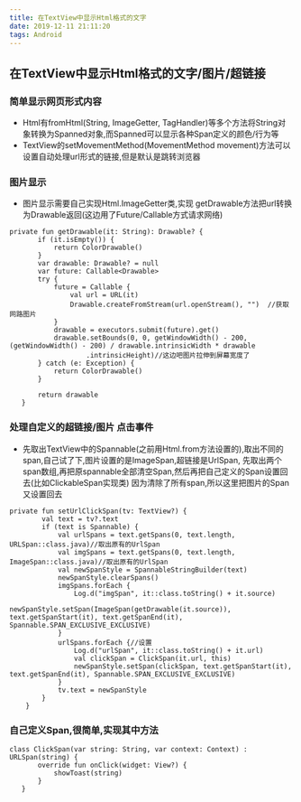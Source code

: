 ```yaml
---
title: 在TextView中显示Html格式的文字
date: 2019-12-11 21:11:20
tags: Android
---
```

## 在TextView中显示Html格式的文字/图片/超链接

### 简单显示网页形式内容
* Html有fromHtml(String, ImageGetter, TagHandler)等多个方法将String对象转换为Spanned对象,而Spanned可以显示各种Span定义的颜色/行为等
* TextView的setMovementMethod(MovementMethod movement)方法可以设置自动处理url形式的链接,但是默认是跳转浏览器

### 图片显示
* 图片显示需要自己实现Html.ImageGetter类,实现 getDrawable方法把url转换为Drawable返回(这边用了Future/Callable方式请求网络)
```
private fun getDrawable(it: String): Drawable? {
       if (it.isEmpty()) {
           return ColorDrawable()
       }
       var drawable: Drawable? = null
       var future: Callable<Drawable>
       try {
           future = Callable {
               val url = URL(it)
               Drawable.createFromStream(url.openStream(), "")  //获取网路图片
           }
           drawable = executors.submit(future).get()
           drawable.setBounds(0, 0, getWindowWidth() - 200, (getWindowWidth() - 200) / drawable.intrinsicWidth * drawable
                   .intrinsicHeight)//这边吧图片拉伸到屏幕宽度了
       } catch (e: Exception) {
           return ColorDrawable()
       }

       return drawable
   }
```
### 处理自定义的超链接/图片 点击事件
* 先取出TextView中的Spannable(之前用Html.from方法设置的),取出不同的span,自己试了下,图片设置的是ImageSpan,超链接是UrlSpan,
  先取出两个span数组,再把原spannable全部清空Span,然后再把自己定义的Span设置回去(比如ClickableSpan实现类)
  因为清除了所有span,所以这里把图片的Span又设置回去
```
private fun setUrlClickSpan(tv: TextView?) {
        val text = tv?.text
        if (text is Spannable) {
            val urlSpans = text.getSpans(0, text.length, URLSpan::class.java)//取出原有的UrlSpan
            val imgSpans = text.getSpans(0, text.length, ImageSpan::class.java)//取出原有的UrlSpan
            val newSpanStyle = SpannableStringBuilder(text)
            newSpanStyle.clearSpans()
            imgSpans.forEach {
                Log.d("imgSpan", it::class.toString() + it.source)
                newSpanStyle.setSpan(ImageSpan(getDrawable(it.source)), text.getSpanStart(it), text.getSpanEnd(it), Spannable.SPAN_EXCLUSIVE_EXCLUSIVE)
            }
            urlSpans.forEach {//设置
                Log.d("urlSpan", it::class.toString() + it.url)
                val clickSpan = ClickSpan(it.url, this)
                newSpanStyle.setSpan(clickSpan, text.getSpanStart(it), text.getSpanEnd(it), Spannable.SPAN_EXCLUSIVE_EXCLUSIVE)
            }
            tv.text = newSpanStyle
        }
    }
```
### 自己定义Span,很简单,实现其中方法
```
class ClickSpan(var string: String, var context: Context) : URLSpan(string) {
       override fun onClick(widget: View?) {
           showToast(string)
       }
   }
```
